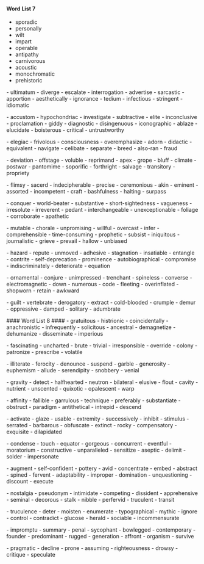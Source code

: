 #### Word List 7 ####
- sporadic
- personally
- wilt
- impart
- operable
- antipathy
- carnivorous
- acoustic
- monochromatic
- prehistoric
<p>
- ultimatum
- diverge
- escalate
- interrogation
- advertise
- sarcastic
- apportion
- aesthetically
- ignorance
- tedium
- infectious
- stringent
- idiomatic
<p>
- accustom
- hypochondriac
- investigate
- subtractive
- elite
- inconclusive
- proclamation
- giddy
- diagnostic
- disingenuous
- iconographic
- ablaze
- elucidate
- boisterous
- critical
- untrustworthy
<p>
- elegiac
- frivolous
- consciousness
- overemphasize
- adorn
- didactic
- equivalent
- navigate
- celibate
- separate
- breed
- also-ran
- fraud
<p>
- deviation
- offstage
- voluble
- reprimand
- apex
- grope
- bluff
- climate
- postwar
- pantomime
- soporific
- forthright
- salvage
- transitory
- propriety
<p>
- flimsy
- sacerd
- indecipherable
- precise
- ceremonious
- akin
- eminent
- assorted
- incompetent
- craft
- bashfulness
- halting
- surpass
<p>
- conquer
- world-beater
- substantive
- short-sightedness
- vagueness
- irresolute
- irreverent
- pedant
- interchangeable
- unexceptionable
- foliage
- corroborate
- apathetic
<p>
- mutable
- chorale
- unpromising
- willful
- overcast
- infer
- comprehensible
- time-consuming
- prophetic
- subsist
- iniquitous
- journalistic
- grieve
- prevail
- hallow
- unbiased
<p>
- hazard
- repute
- unmoved
- adhesive
- stagnation
- insatiable
- entangle
- contrite
- self-deprecation
- prominence
- autobiographical
- compromise
- indiscriminately
- deteriorate
- equation
<p>
- ornamental
- conjure
- unimpressed
- trenchant
- spineless
- converse
- electromagnetic
- down
- numerous
- code
- fleeting
- overinflated
- shopworn
- retain
- awkward
<p>
- guilt
- vertebrate
- derogatory
- extract
- cold-blooded
- crumple
- demur
- oppressive
- damped
- solitary
- adumbrate
</p>
#### Word List 8 ####
- gratuitous
- histrionic
- coincidentally
- anachronistic
- infrequently
- solicitous
- ancestral
- demagnetize
- dehumanize
- disseminate
- imperious
<p>
- fascinating
- uncharted
- brute
- trivial
- irresponsible
- override
- colony
- patronize
- prescribe
- volatile
<p>
- illiterate
- ferocity
- denounce
- suspend
- garble
- generosity
- euphemism
- allude
- serendipity
- snobbery
- venial
<p>
- gravity
- detect
- halfhearted
- neutron
- bilateral
- elusive
- flout
- cavity
- nutrient
- unscented
- quixotic
- opalescent
- warp
<p>
- affinity
- fallible
- garrulous
- technique
- preferably
- substantiate
- obstruct
- paradigm
- antithetical
- intrepid
- descend
<p>
- activate
- glaze
- usable
- extremity
- successively
- inhibit
- stimulus
- serrated
- barbarous
- obfuscate
- extinct
- rocky
- compensatory
- exquisite
- dilapidated
<p>
- condense
- touch
- equator
- gorgeous
- concurrent
- eventful
- moratorium
- constructive
- unparalleled
- sensitize
- aseptic
- delimit
- solder
- impersonate
<p>
- augment
- self-confident
- pottery
- avid
- concentrate
- embed
- abstract
- spined
- fervent
- adaptability
- improper
- domination
- unquestioning
- discount
- execute
<p>
- nostalgia
- pseudonym
- intimidate
- competing
- dissident
- apprehensive
- seminal
- decorous
- stalk
- nibble
- perfervid
- truculent
- transit
<p>
- truculence
- deter
- moisten
- enumerate
- typographical
- mythic
- ignore
- control
- contradict
- glucose
- herald
- sociable
- incommensurate
<p>
- impromptu
- summary
- penal
- sycophant
- bowlegged
- contemporary
- founder
- predominant
- rugged
- generation
- affront
- organism
- survive
<p>
- pragmatic
- decline
- prone
- assuming
- righteousness
- drowsy
- critique
- speculate
